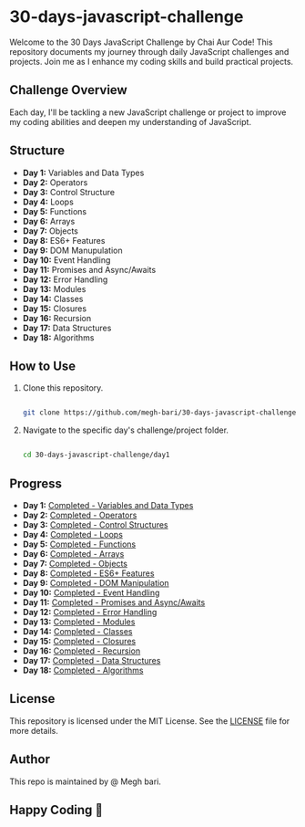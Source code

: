 # 30-days-javascript-challenge

Welcome to the 30 Days JavaScript Challenge by Chai Aur Code! This repository documents my journey through daily JavaScript challenges and projects. Join me as I enhance my coding skills and build practical projects.

## Challenge Overview

Each day, I'll be tackling a new JavaScript challenge or project to improve my coding abilities and deepen my understanding of JavaScript.

## Structure

- **Day 1:** Variables and Data Types
- **Day 2:** Operators
- **Day 3:** Control Structure
- **Day 4:** Loops
- **Day 5:** Functions
- **Day 6:** Arrays
- **Day 7:** Objects
- **Day 8:** ES6+ Features
- **Day 9:** DOM Manupulation
- **Day 10:** Event Handling
- **Day 11:** Promises and Async/Awaits
- **Day 12:** Error Handling
- **Day 13:** Modules
- **Day 14:** Classes
- **Day 15:** Closures
- **Day 16:** Recursion
- **Day 17:** Data Structures
- **Day 18:** Algorithms

## How to Use

1. Clone this repository.

   ```bash

   git clone https://github.com/megh-bari/30-days-javascript-challenge.git

   ```

2. Navigate to the specific day's challenge/project folder.

   ```bash

   cd 30-days-javascript-challenge/day1

   ```

## Progress

- **Day 1:** [Completed - Variables and Data Types](Progress.md#day-1-variables-and-data-types)
- **Day 2:** [Completed - Operators](Progress.md#day-2-operators)
- **Day 3:** [Completed - Control Structures](Progress.md#day-3-control-structures)
- **Day 4:** [Completed - Loops](Progress.md#day-4-loops)
- **Day 5:** [Completed - Functions](Progress.md#day-5-functions)
- **Day 6:** [Completed - Arrays](Progress.md#day-6-arrays)
- **Day 7:** [Completed - Objects](Progress.md#day-7-objects)
- **Day 8:** [Completed - ES6+ Features](Progress.md#day-8-es6-features)
- **Day 9:** [Completed - DOM Manipulation](Progress.md#day-9-dom-manipulation)
- **Day 10:** [Completed - Event Handling](Progress.md#day-10-event-handling)
- **Day 11:** [Completed - Promises and Async/Awaits](Progress.md#day-11-promises-and-async-and-awaits)
- **Day 12:** [Completed - Error Handling](Progress.md#day-12-error-handling)
- **Day 13:** [Completed - Modules](Progress.md#day-13-modules)
- **Day 14:** [Completed - Classes](Progress.md#day-14-classes)
- **Day 15:** [Completed - Closures](Progress.md#day-15-closures)
- **Day 16:** [Completed - Recursion](Progress.md#day-16-recursion)
- **Day 17:** [Completed - Data Structures](Progress.md#day-17-data-structures)
- **Day 18:** [Completed - Algorithms](Progress.md#day-18-algorithms)

## License

This repository is licensed under the MIT License. See the [LICENSE](./LICENSE) file for more details.

## Author

This repo is maintained by @ Megh bari.

## Happy Coding 🎈
